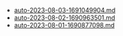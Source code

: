 * [auto-2023-08-03-1691049904.md](/docs/202308/auto-2023-08-03-1691049904.md)
* [auto-2023-08-02-1690963501.md](/docs/202308/auto-2023-08-02-1690963501.md)
* [auto-2023-08-01-1690877098.md](/docs/202308/auto-2023-08-01-1690877098.md)
